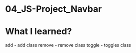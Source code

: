 # 04_JS-Project_Navbar

# What I learned?

add - add class
remove - remove class
toggle - toggles class
